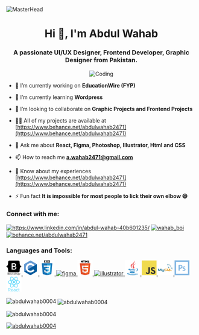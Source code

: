 ![MasterHead](https://user-images.githubusercontent.com/74038190/225813708-98b745f2-7d22-48cf-9150-083f1b00d6c9.gif)
<h1 align="center">Hi 👋, I'm Abdul Wahab</h1>
<h3 align="center">A passionate UI/UX Designer, Frontend Developer, Graphic Designer from Pakistan.</h3>
<p align="center">
  <img align="center" alt="Coding" width="400" src="https://cdn.dribbble.com/users/730703/screenshots/6581243/avento.gif">
</p>

- 🔭 I’m currently working on **EducationWire (FYP)**

- 🌱 I’m currently learning **Wordpress**

- 👯 I’m looking to collaborate on **Graphic Projects and Frontend Projects**

- 👨‍💻 All of my projects are available at [https://www.behance.net/abdulwahab2471](https://www.behance.net/abdulwahab2471)

- 💬 Ask me about **React, Figma, Photoshop, Illustrator, Html and CSS**

- 📫 How to reach me **a.wahab2471@gmail.com**

- 📄 Know about my experiences [https://www.behance.net/abdulwahab2471](https://www.behance.net/abdulwahab2471)

- ⚡ Fun fact **It is impossible for most people to lick their own elbow 😄**

<h3 align="left">Connect with me:</h3>
<p align="left">
<a href="https://linkedin.com/in/https://www.linkedin.com/in/abdul-wahab-40b601235/" target="blank"><img align="center" src="https://raw.githubusercontent.com/rahuldkjain/github-profile-readme-generator/master/src/images/icons/Social/linked-in-alt.svg" alt="https://www.linkedin.com/in/abdul-wahab-40b601235/" height="30" width="40" /></a>
<a href="https://instagram.com/wahab_boi" target="blank"><img align="center" src="https://raw.githubusercontent.com/rahuldkjain/github-profile-readme-generator/master/src/images/icons/Social/instagram.svg" alt="wahab_boi" height="30" width="40" /></a>
<a href="https://www.behance.net/behance.net/abdulwahab2471" target="blank"><img align="center" src="https://raw.githubusercontent.com/rahuldkjain/github-profile-readme-generator/master/src/images/icons/Social/behance.svg" alt="behance.net/abdulwahab2471" height="30" width="40" /></a>
</p>

<h3 align="left">Languages and Tools:</h3>
<p align="left"> <a href="https://getbootstrap.com" target="_blank" rel="noreferrer"> <img src="https://raw.githubusercontent.com/devicons/devicon/master/icons/bootstrap/bootstrap-plain-wordmark.svg" alt="bootstrap" width="40" height="40"/> </a> <a href="https://www.cprogramming.com/" target="_blank" rel="noreferrer"> <img src="https://raw.githubusercontent.com/devicons/devicon/master/icons/c/c-original.svg" alt="c" width="40" height="40"/> </a> <a href="https://www.w3schools.com/css/" target="_blank" rel="noreferrer"> <img src="https://raw.githubusercontent.com/devicons/devicon/master/icons/css3/css3-original-wordmark.svg" alt="css3" width="40" height="40"/> </a> <a href="https://www.figma.com/" target="_blank" rel="noreferrer"> <img src="https://www.vectorlogo.zone/logos/figma/figma-icon.svg" alt="figma" width="40" height="40"/> </a> <a href="https://www.w3.org/html/" target="_blank" rel="noreferrer"> <img src="https://raw.githubusercontent.com/devicons/devicon/master/icons/html5/html5-original-wordmark.svg" alt="html5" width="40" height="40"/> </a> <a href="https://www.adobe.com/in/products/illustrator.html" target="_blank" rel="noreferrer"> <img src="https://www.vectorlogo.zone/logos/adobe_illustrator/adobe_illustrator-icon.svg" alt="illustrator" width="40" height="40"/> </a> <a href="https://www.java.com" target="_blank" rel="noreferrer"> <img src="https://raw.githubusercontent.com/devicons/devicon/master/icons/java/java-original.svg" alt="java" width="40" height="40"/> </a> <a href="https://developer.mozilla.org/en-US/docs/Web/JavaScript" target="_blank" rel="noreferrer"> <img src="https://raw.githubusercontent.com/devicons/devicon/master/icons/javascript/javascript-original.svg" alt="javascript" width="40" height="40"/> </a> <a href="https://www.mysql.com/" target="_blank" rel="noreferrer"> <img src="https://raw.githubusercontent.com/devicons/devicon/master/icons/mysql/mysql-original-wordmark.svg" alt="mysql" width="40" height="40"/> </a> <a href="https://www.photoshop.com/en" target="_blank" rel="noreferrer"> <img src="https://raw.githubusercontent.com/devicons/devicon/master/icons/photoshop/photoshop-line.svg" alt="photoshop" width="40" height="40"/> </a> <a href="https://reactjs.org/" target="_blank" rel="noreferrer"> <img src="https://raw.githubusercontent.com/devicons/devicon/master/icons/react/react-original-wordmark.svg" alt="react" width="40" height="40"/> </a> </p>

<p><img align="left" src="https://github-readme-stats.vercel.app/api/top-langs?username=abdulwahab0004&show_icons=true&locale=en&layout=compact" alt="abdulwahab0004" /></p>

<p>&nbsp;<img align="center" src="https://github-readme-stats.vercel.app/api?username=abdulwahab0004&show_icons=true&locale=en" alt="abdulwahab0004" /></p>

<p><img align="center" src="https://github-readme-streak-stats.herokuapp.com/?user=abdulwahab0004&" alt="abdulwahab0004" /></p>

<p> <a href="https://github.com/ryo-ma/github-profile-trophy"><img src="https://github-profile-trophy.vercel.app/?username=abdulwahab0004" alt="abdulwahab0004" /></a> </p>
